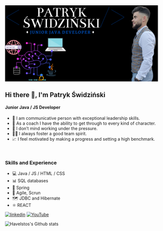 ![Junior Java / JS Developer](https://github.com/HaveIstos/HaveIstos/blob/main/1.png)
## Hi there 👋, I'm Patryk Świdziński
#### Junior Java / JS Developer

- 🎤  I am communicative person with exceptional leadership skills.
- 🎯  As a coach I have the ability to get through to every kind of character.
- 🧘  I don’t mind working under the pressure.
- 🙋‍♂️  I always foster a good team spirit.
- 📈  I feel motivated by making a progress and setting a high benchmark.
<br />

### Skills and Experience

*  💻 Java / JS / HTML / CSS
*  📊 SQL databases
*  📲 Spring
*  👥 Agile, Scrun
*  🗺 JDBC and Hibernate
*  ⚛️ REACT



[<img src='https://cdn.jsdelivr.net/npm/simple-icons@3.0.1/icons/linkedin.svg' alt='linkedin' height='40'>](https://www.linkedin.com/in/patryk-świdziński-62814a201/) 
[<img src='https://cdn.jsdelivr.net/npm/simple-icons@3.0.1/icons/youtube.svg' alt='YouTube' height='40'>](https://www.youtube.com/channel/UCvhu_YxRc1VbNFsohntTQHQ)  


<img align="left" alt="HaveIstos's Github stats" src="https://github-readme-stats.vercel.app/api?username=HaveIstos&show_icons=true&theme=radical" />


<!---
HaveIstos/HaveIstos is a ✨ special ✨ repository because its `README.md` (this file) appears on your GitHub profile.
You can click the Preview link to take a look at your changes.
--->

